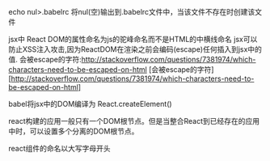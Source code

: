 echo nul>.babelrc 
将nul(空)输出到.babelrc文件中，当该文件不存在时创建该文件


jsx中 React DOM的属性命名为js的驼峰命名而不是HTML的中横线命名
jsx可以防止XSS注入攻击,因为ReactDOM在渲染之前会编码(escape)任何插入到jsx中的值.
会被escape的字符:<http://stackoverflow.com/questions/7381974/which-characters-need-to-be-escaped-on-html>
[会被escape的字符][http://stackoverflow.com/questions/7381974/which-characters-need-to-be-escaped-on-html]

babel将jsx中的DOM编译为 React.createElement()

react构建的应用一般只有一个DOM根节点。但是当整合React到已经存在的应用中时，可以设置多个分离的DOM根节点。

react组件的命名以大写字母开头

